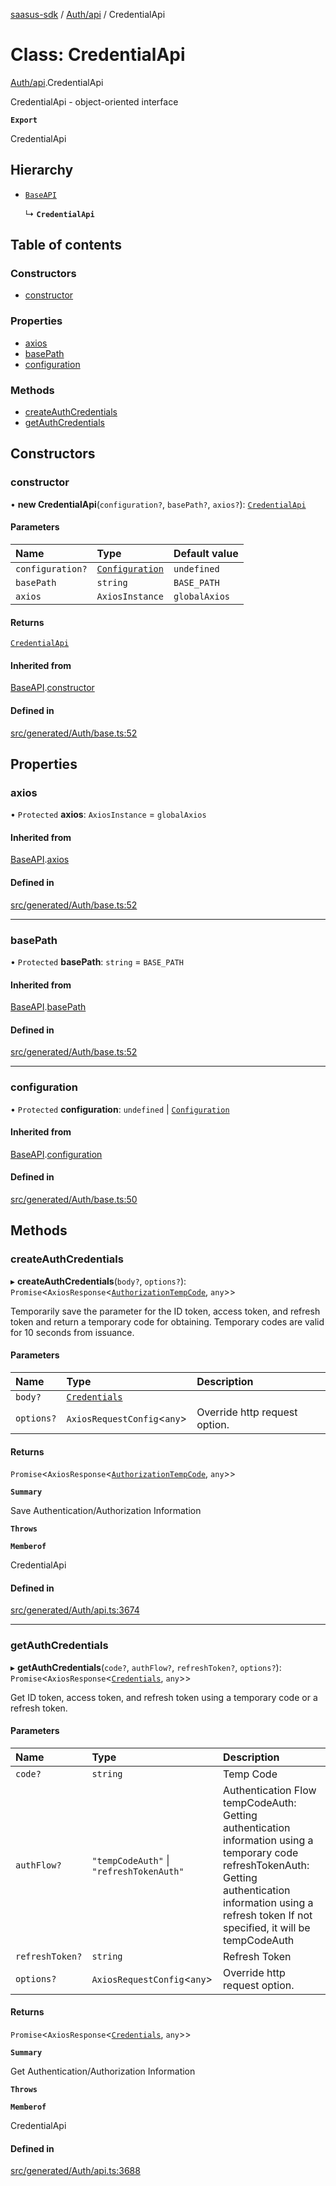 [saasus-sdk](../README.md) / [Auth/api](../modules/Auth_api.md) / CredentialApi

# Class: CredentialApi

[Auth/api](../modules/Auth_api.md).CredentialApi

CredentialApi - object-oriented interface

**`Export`**

CredentialApi

## Hierarchy

- [`BaseAPI`](Auth_base.BaseAPI.md)

  ↳ **`CredentialApi`**

## Table of contents

### Constructors

- [constructor](Auth_api.CredentialApi.md#constructor)

### Properties

- [axios](Auth_api.CredentialApi.md#axios)
- [basePath](Auth_api.CredentialApi.md#basepath)
- [configuration](Auth_api.CredentialApi.md#configuration)

### Methods

- [createAuthCredentials](Auth_api.CredentialApi.md#createauthcredentials)
- [getAuthCredentials](Auth_api.CredentialApi.md#getauthcredentials)

## Constructors

### constructor

• **new CredentialApi**(`configuration?`, `basePath?`, `axios?`): [`CredentialApi`](Auth_api.CredentialApi.md)

#### Parameters

| Name | Type | Default value |
| :------ | :------ | :------ |
| `configuration?` | [`Configuration`](Auth_configuration.Configuration.md) | `undefined` |
| `basePath` | `string` | `BASE_PATH` |
| `axios` | `AxiosInstance` | `globalAxios` |

#### Returns

[`CredentialApi`](Auth_api.CredentialApi.md)

#### Inherited from

[BaseAPI](Auth_base.BaseAPI.md).[constructor](Auth_base.BaseAPI.md#constructor)

#### Defined in

[src/generated/Auth/base.ts:52](https://github.com/saasus-platform/saasus-sdk-javascript/blob/997c544/src/generated/Auth/base.ts#L52)

## Properties

### axios

• `Protected` **axios**: `AxiosInstance` = `globalAxios`

#### Inherited from

[BaseAPI](Auth_base.BaseAPI.md).[axios](Auth_base.BaseAPI.md#axios)

#### Defined in

[src/generated/Auth/base.ts:52](https://github.com/saasus-platform/saasus-sdk-javascript/blob/997c544/src/generated/Auth/base.ts#L52)

___

### basePath

• `Protected` **basePath**: `string` = `BASE_PATH`

#### Inherited from

[BaseAPI](Auth_base.BaseAPI.md).[basePath](Auth_base.BaseAPI.md#basepath)

#### Defined in

[src/generated/Auth/base.ts:52](https://github.com/saasus-platform/saasus-sdk-javascript/blob/997c544/src/generated/Auth/base.ts#L52)

___

### configuration

• `Protected` **configuration**: `undefined` \| [`Configuration`](Auth_configuration.Configuration.md)

#### Inherited from

[BaseAPI](Auth_base.BaseAPI.md).[configuration](Auth_base.BaseAPI.md#configuration)

#### Defined in

[src/generated/Auth/base.ts:50](https://github.com/saasus-platform/saasus-sdk-javascript/blob/997c544/src/generated/Auth/base.ts#L50)

## Methods

### createAuthCredentials

▸ **createAuthCredentials**(`body?`, `options?`): `Promise`\<`AxiosResponse`\<[`AuthorizationTempCode`](../interfaces/Auth_api.AuthorizationTempCode.md), `any`\>\>

Temporarily save the parameter for the ID token, access token, and refresh token and return a temporary code for obtaining. Temporary codes are valid for 10 seconds from issuance.

#### Parameters

| Name | Type | Description |
| :------ | :------ | :------ |
| `body?` | [`Credentials`](../interfaces/Auth_api.Credentials.md) |  |
| `options?` | `AxiosRequestConfig`\<`any`\> | Override http request option. |

#### Returns

`Promise`\<`AxiosResponse`\<[`AuthorizationTempCode`](../interfaces/Auth_api.AuthorizationTempCode.md), `any`\>\>

**`Summary`**

Save Authentication/Authorization Information

**`Throws`**

**`Memberof`**

CredentialApi

#### Defined in

[src/generated/Auth/api.ts:3674](https://github.com/saasus-platform/saasus-sdk-javascript/blob/997c544/src/generated/Auth/api.ts#L3674)

___

### getAuthCredentials

▸ **getAuthCredentials**(`code?`, `authFlow?`, `refreshToken?`, `options?`): `Promise`\<`AxiosResponse`\<[`Credentials`](../interfaces/Auth_api.Credentials.md), `any`\>\>

Get ID token, access token, and refresh token using a temporary code or a refresh token.

#### Parameters

| Name | Type | Description |
| :------ | :------ | :------ |
| `code?` | `string` | Temp Code |
| `authFlow?` | ``"tempCodeAuth"`` \| ``"refreshTokenAuth"`` | Authentication Flow tempCodeAuth: Getting authentication information using a temporary code refreshTokenAuth: Getting authentication information using a refresh token If not specified, it will be tempCodeAuth |
| `refreshToken?` | `string` | Refresh Token |
| `options?` | `AxiosRequestConfig`\<`any`\> | Override http request option. |

#### Returns

`Promise`\<`AxiosResponse`\<[`Credentials`](../interfaces/Auth_api.Credentials.md), `any`\>\>

**`Summary`**

Get Authentication/Authorization Information

**`Throws`**

**`Memberof`**

CredentialApi

#### Defined in

[src/generated/Auth/api.ts:3688](https://github.com/saasus-platform/saasus-sdk-javascript/blob/997c544/src/generated/Auth/api.ts#L3688)
